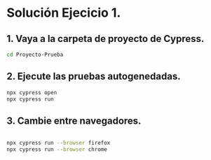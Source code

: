 # Solución Ejecicio 1.

## 1. Vaya a la carpeta de proyecto de Cypress.

```bash
cd Proyecto-Prueba
```

## 2. Ejecute las pruebas autogenedadas.

```bash
npx cypress open
npx cypress run
```

## 3. Cambie entre navegadores.

```bash

npx cypress run --browser firefox
npx cypress run --browser chrome
```